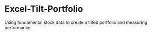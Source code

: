 # Excel-Tilt-Portfolio
Using fundamental stock data to create a tilted portfolio and measuring performance
